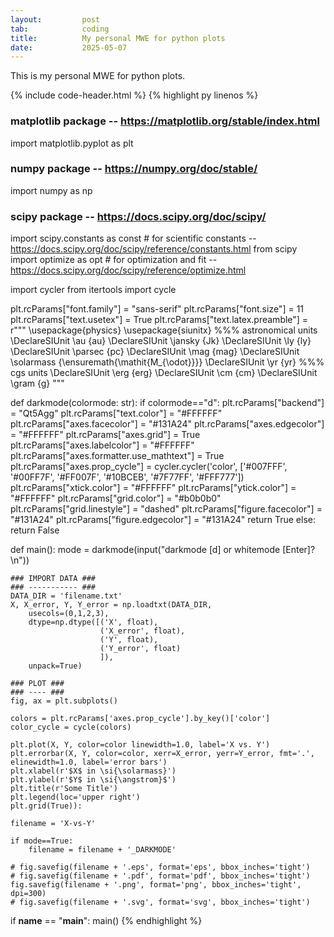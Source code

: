 ```yaml
---
layout:         post
tab:	        coding
title: 	        My personal MWE for python plots
date:           2025-05-07
---
```


This is my personal MWE for python plots.

{% include code-header.html %}
{% highlight py linenos %}
### matplotlib package -- https://matplotlib.org/stable/index.html ###
import matplotlib.pyplot as plt
### numpy package -- https://numpy.org/doc/stable/ ###
import numpy as np
### scipy package -- https://docs.scipy.org/doc/scipy/ ###
import scipy.constants as const                          #  for scientific constants -- https://docs.scipy.org/doc/scipy/reference/constants.html
from scipy import optimize as opt                        #  for optimization and fit -- https://docs.scipy.org/doc/scipy/reference/optimize.html

import cycler
from itertools import cycle

plt.rcParams["font.family"] = "sans-serif"
plt.rcParams["font.size"] = 11
plt.rcParams["text.usetex"] = True
plt.rcParams["text.latex.preamble"] = r"""
\usepackage{physics}
\usepackage{siunitx}
%%% astronomical units
\DeclareSIUnit \au {au}
\DeclareSIUnit \jansky {Jk}
\DeclareSIUnit \ly {ly}
\DeclareSIUnit \parsec {pc}
\DeclareSIUnit \mag {mag}
\DeclareSIUnit \solarmass {\ensuremath{\mathit{M_{\odot}}}}
\DeclareSIUnit \yr {yr}
%%% cgs units
\DeclareSIUnit \erg {erg}
\DeclareSIUnit \cm {cm}
\DeclareSIUnit \gram {g}
"""

def darkmode(colormode: str):
    if colormode=="d":
        plt.rcParams["backend"] = "Qt5Agg"
        plt.rcParams["text.color"] = "#FFFFFF"
        plt.rcParams["axes.facecolor"] = "#131A24"
        plt.rcParams["axes.edgecolor"] = "#FFFFFF"
        plt.rcParams["axes.grid"] = True
        plt.rcParams["axes.labelcolor"] = "#FFFFFF"
        plt.rcParams["axes.formatter.use_mathtext"] = True
        plt.rcParams["axes.prop_cycle"] = cycler.cycler('color', ['#007FFF', '#00FF7F', '#FF007F', '#10BCEB', '#7F77FF', '#FFF777'])
        plt.rcParams["xtick.color"] = "#FFFFFF"
        plt.rcParams["ytick.color"] = "#FFFFFF"
        plt.rcParams["grid.color"] = "#b0b0b0"
        plt.rcParams["grid.linestyle"] = "dashed"
        plt.rcParams["figure.facecolor"] = "#131A24"
        plt.rcParams["figure.edgecolor"] = "#131A24"
        return True
    else:
        return False

def main():
    mode = darkmode(input("darkmode [d] or whitemode [Enter]?\n"))

    ### IMPORT DATA ###
    ### ----------- ###
    DATA_DIR = 'filename.txt'
    X, X_error, Y, Y_error = np.loadtxt(DATA_DIR,
        usecols=(0,1,2,3),
        dtype=np.dtype([('X', float),
                        ('X_error', float),
                        ('Y', float),
                        ('Y_error', float)
                        ]),
        unpack=True)

    ### PLOT ###
    ### ---- ###
    fig, ax = plt.subplots()

    colors = plt.rcParams['axes.prop_cycle'].by_key()['color']
    color_cycle = cycle(colors)

    plt.plot(X, Y, color=color linewidth=1.0, label='X vs. Y')
    plt.errorbar(X, Y, color=color, xerr=X_error, yerr=Y_error, fmt='.', elinewidth=1.0, label='error bars')
    plt.xlabel(r'$X$ in \si{\solarmass}')
    plt.ylabel(r'$Y$ in \si{\angstrom}$')
    plt.title(r'Some Title')
    plt.legend(loc='upper right')
    plt.grid(True)):

    filename = 'X-vs-Y'

    if mode==True:
        filename = filename + '_DARKMODE'

    # fig.savefig(filename + '.eps', format='eps', bbox_inches='tight')
    # fig.savefig(filename + '.pdf', format='pdf', bbox_inches='tight')
    fig.savefig(filename + '.png', format='png', bbox_inches='tight', dpi=300)
    # fig.savefig(filename + '.svg', format='svg', bbox_inches='tight')

if __name__ == "__main__":
    main()
{% endhighlight %}
